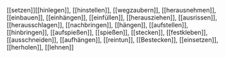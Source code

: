 [[setzen]][[hinlegen]], [[hinstellen]], [[wegzaubern]], [[herausnehmen]], [[einbauen]], [[einhängen]], [[einfüllen]], [[herausziehen]], [[ausrissen]], [[herausschlagen]], [[nachbringen]], [[hängen]], [[aufstellen]], [[hinbringen]], [[aufspießen]], [[spießen]], [[stecken]], [[festkleben]], [[ausschneiden]], [[aufhängen]], [[reintun]], [[Bestecken]], [[einsetzen]], [[herholen]], [[lehnen]]